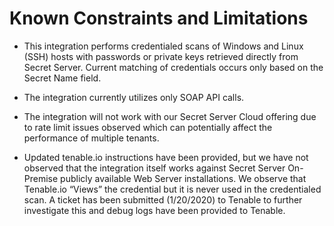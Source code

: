 [title]: # (Constraints)
[tags]: # (introduction)
[priority]: # (2)
# Known Constraints and Limitations

* This integration performs credentialed scans of Windows and Linux (SSH) hosts with passwords or private keys retrieved directly from Secret Server. Current matching of credentials occurs only based on the Secret Name field.

* The integration currently utilizes only SOAP API calls.

* The integration will not work with our Secret Server Cloud offering due to rate limit issues observed which can potentially affect the performance of multiple tenants.

* Updated tenable.io instructions have been provided, but we have not observed that the integration itself works against Secret Server On-Premise publicly available Web Server installations. We observe that Tenable.io “Views” the credential but it is never used in the credentialed scan. A ticket has been submitted (1/20/2020) to Tenable to further investigate this and debug logs have been provided to Tenable.
